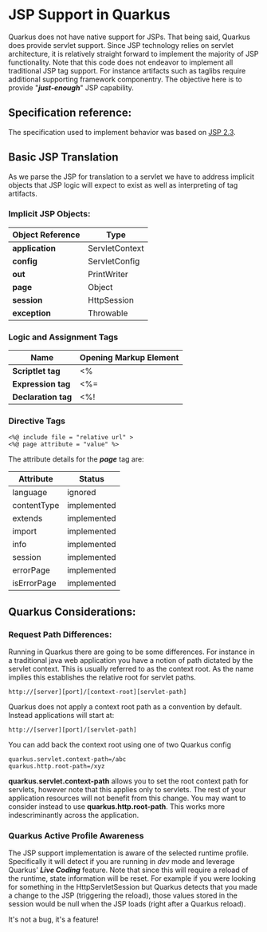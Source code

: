 # JSP Support in Quarkus

Quarkus does not have native support for JSPs.  That being said, Quarkus does provide servlet support.  Since JSP technology relies on servlet architecture, it is relatively straight forward to implement the majority of JSP functionality.  Note that this code does not endeavor to implement all traditional JSP tag support.  For instance artifacts such as taglibs require additional supporting framework componentry.  The objective here is to provide "***just-enough***" JSP capability.

## Specification reference:

The specification used to implement behavior was based on [JSP 2.3](https://download.oracle.com/otn-pub/jcp/jsp-2_3-mrel2-eval-spec/JSP2.3MR.pdf).

## Basic JSP Translation

As we parse the JSP for translation to a servlet we have to address implicit objects that JSP logic will expect to exist as well as interpreting of tag artifacts. 

### Implicit JSP Objects:

| Object Reference | Type |
| ----------- | ----------- |
| **application**| ServletContext |
| **config** | ServletConfig |
| **out** | PrintWriter |
| **page** | Object |
| **session** | HttpSession |
| **exception** | Throwable |

### Logic and Assignment Tags

| Name | Opening Markup Element |
| ----------- | ----------- |
| **Scriptlet tag** | <% |
| **Expression tag** | <%= |
| **Declaration tag** | <%! |

### Directive Tags

	<%@ include file = "relative url" >
	<%@ page attribute = "value" %>

The attribute details for the ***page*** tag are:

| Attribute | Status |
| ----------- | ----------- |
| language | ignored |
| contentType | implemented |
| extends | implemented |
| import | implemented |
| info | implemented |
| session | implemented |
| errorPage | implemented |
| isErrorPage | implemented |

## Quarkus Considerations:

### Request Path Differences:

Running in Quarkus there are going to be some differences.  For instance in a traditional java web application you have a notion of path dictated by the servlet context.  This is usually referred to as the context root.  As the name implies this establishes the relative root for servlet paths.  

	http://[server][port]/[context-root][servlet-path]

Quarkus does not apply a context root path as a convention by default.  Instead applications will start at:

	http://[server][port]/[servlet-path]
    
You can add back the context root using one of two Quarkus config

	quarkus.servlet.context-path=/abc
	quarkus.http.root-path=/xyz

**quarkus.servlet.context-path** allows you to set the root context path for servlets, however note that this applies only to servlets.  The rest of your application resources will not benefit from this change.  You may want to consider instead to use **quarkus.http.root-path**.  This works more indescriminantly across the application.

### Quarkus Active Profile Awareness
The JSP support implementation is aware of the selected runtime profile.  Specifically it will detect if you are running in *dev* mode and leverage Quarkus' ***Live Coding*** feature.  Note that since this will require a reload of the runtime, state information will be reset.  For example if you were looking for something in the HttpServletSession but Quarkus detects that you made a change to the JSP (triggering the reload), those values stored in the session would be null when the JSP loads (right after a Quarkus reload).  

It's not a bug, it's a feature!

